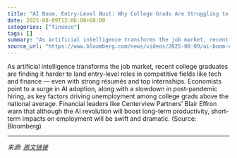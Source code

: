 ```yaml
---
title: "AI Boom, Entry-Level Bust: Why College Grads Are Struggling to Land Jobs"
date: 2025-08-09T12:06:00+08:00
categories: ["finance"]
tags: []
summary: "As artificial intelligence transforms the job market, recent college graduates are finding it harder to land entry-level roles in competitive fields like tech and finance &mdash; even with strong résu"
source_url: "https://www.bloomberg.com/news/videos/2025-08-09/ai-boom-entry-level-bust-grads-struggle-to-land-jobs-video"
---
```


As artificial intelligence transforms the job market, recent college graduates are finding it harder to land entry-level roles in competitive fields like tech and finance &mdash; even with strong résumés and top internships. Economists point to a surge in AI adoption, along with a slowdown in post-pandemic hiring, as key factors driving unemployment among college grads above the national average. Financial leaders like Centerview Partners’ Blair Effron warn that although the AI revolution will boost long-term productivity, short-term impacts on employment will be swift and dramatic. (Source: Bloomberg)

---

*来源: [原文链接](https://www.bloomberg.com/news/videos/2025-08-09/ai-boom-entry-level-bust-grads-struggle-to-land-jobs-video)*
